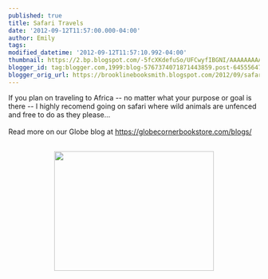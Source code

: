 ```yaml
---
published: true
title: Safari Travels
date: '2012-09-12T11:57:00.000-04:00'
author: Emily
tags: 
modified_datetime: '2012-09-12T11:57:10.992-04:00'
thumbnail: https://2.bp.blogspot.com/-5fcXKdefuSo/UFCwyfIBGNI/AAAAAAAAAeo/Q8rShveKuHk/s72-c/cheetah.jpg
blogger_id: tag:blogger.com,1999:blog-5767374071871443859.post-6455564742924475235
blogger_orig_url: https://brooklinebooksmith.blogspot.com/2012/09/safari-travels.html
---
```


If you plan on traveling to Africa -- no matter what your purpose or goal is there -- I highly recomend going on safari where&nbsp;wild animals are&nbsp;unfenced and free to do as they please...<br /><br />Read more on our Globe blog at <a href="https://globecornerbookstore.com/blogs/">https://globecornerbookstore.com/blogs/</a><br /><br /><div class="separator" style="clear: both; text-align: center;"><a href="https://2.bp.blogspot.com/-5fcXKdefuSo/UFCwyfIBGNI/AAAAAAAAAeo/Q8rShveKuHk/s1600/cheetah.jpg" imageanchor="1" style="margin-left: 1em; margin-right: 1em;"><img border="0" hea="true" height="240" src="https://2.bp.blogspot.com/-5fcXKdefuSo/UFCwyfIBGNI/AAAAAAAAAeo/Q8rShveKuHk/s320/cheetah.jpg" width="320" /></a></div>